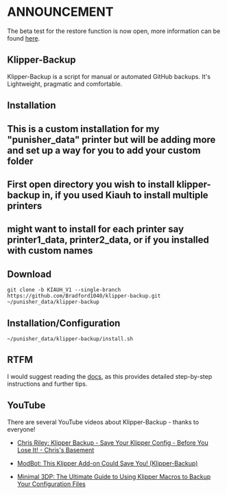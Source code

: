 # ANNOUNCEMENT

The beta test for the restore function is now open, more information can be found [here](https://github.com/Staubgeborener/Klipper-Backup/discussions/143).

## Klipper-Backup

Klipper-Backup is a script for manual or automated GitHub backups. It's Lightweight, pragmatic and comfortable.

## Installation

## This is a custom installation for my "punisher_data" printer but will be adding more and set up a way for you to add your custom folder

## First open directory you wish to install klipper-backup in, if you used Kiauh to install multiple printers

## might want to install for each printer say printer1_data, printer2_data, or if you installed with custom names

## Download

```shell
git clone -b KIAUH_V1 --single-branch https://github.com/Bradford1040/klipper-backup.git ~/punisher_data/klipper-backup
```

## Installation/Configuration

```shell
~/punisher_data/klipper-backup/install.sh
```

## RTFM

I would suggest reading the [docs](https://klipperbackup.xyz), as this provides detailed step-by-step instructions and further tips.

## YouTube

There are several YouTube videos about Klipper-Backup - thanks to everyone!

* [Chris Riley: Klipper Backup - Save Your Klipper Config - Before You Lose It! - Chris's Basement](https://www.youtube.com/watch?v=RCWWtzrI-e8)

* [ModBot: This Klipper Add-on Could Save You! (Klipper-Backup)](https://www.youtube.com/watch?v=47qV9BE2n_Y)

* [Minimal 3DP: The Ultimate Guide to Using Klipper Macros to Backup Your Configuration Files](https://www.youtube.com/watch?v=J4_dlCtZY48)
